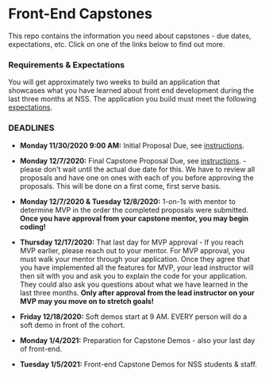 # Front-End Capstones

This repo contains the information you need about capstones - due dates, expectations, etc. Click on one of the links below to find out more.

### Requirements & Expectations

You will get approximately two weeks to build an application that showcases what you have learned about front end development during the last three months at NSS. The application you build must meet the following [expectations](./01-requirements-and-deadlines.md).

### DEADLINES
* **Monday 11/30/2020 9:00 AM:** Initial Proposal Due, see [instructions](./02-initial-capstone-proposals.md).

* **Monday 12/7/2020:** Final Capstone Proposal Due, see [instructions](./03-mentor-one-on-ones.md). - please don't wait until the actual due date for this. We have to review all proposals and have one on ones with each of you before approving the proposals. This will be done on a first come, first serve basis.

* **Monday 12/7/2020 & Tuesday 12/8/2020:** 1-on-1s with mentor to determine MVP in the order the completed proposals were submitted. **Once you have approval from your capstone mentor, you may begin coding!**

* **Thursday 12/17/2020:** That last day for MVP approval - If you reach MVP earlier, please reach out to your mentor. For MVP approval, you must walk your mentor through your application. Once they agree that you have implemented all the features for MVP, your lead instructor will then sit with you and ask you to explain the code for your application. They could also ask you questions about what we have learned in the last three months. **Only after approval from the lead instructor on your MVP may you move on to stretch goals!**

* **Friday 12/18/2020:** Soft demos start at 9 AM. EVERY person will do a soft demo in front of the cohort. 

* **Monday 1/4/2021:** Preparation for Capstone Demos - also your last day of front-end.

* **Tuesday 1/5/2021:** Front-end Capstone Demos for NSS students & staff.

